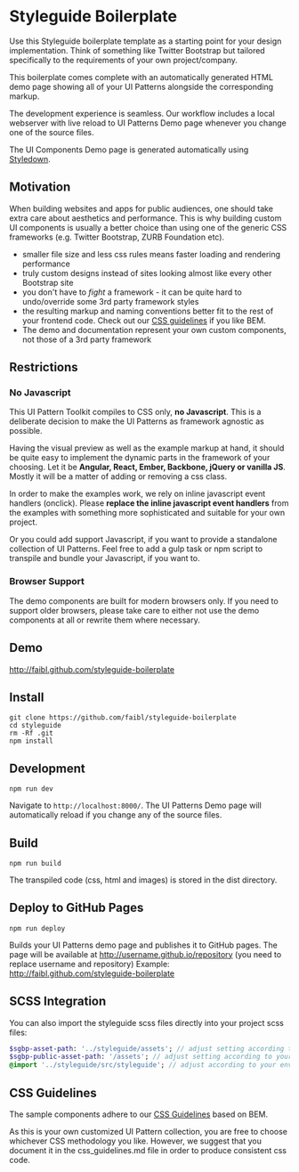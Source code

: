 # Styleguide Boilerplate

Use this Styleguide boilerplate template as a starting point for your design implementation. Think of something like Twitter Bootstrap but tailored specifically to the requirements of your own project/company.

This boilerplate comes complete with an automatically generated HTML demo page showing all of your UI Patterns alongside the corresponding markup.

The development experience is seamless. Our workflow includes a local webserver with live reload to UI Patterns Demo page whenever you change one of the source files.

The UI Components Demo page is generated automatically using [Styledown](https://github.com/styledown/styledown).


## Motivation

When building websites and apps for public audiences, one should take extra care about aesthetics and performance. This is why building custom UI components is usually a better choice than using one of the generic CSS frameworks (e.g. Twitter Bootstrap, ZURB Foundation etc).
 
* smaller file size and less css rules means faster loading and rendering performance
* truly custom designs instead of sites looking almost like every other Bootstrap site
* you don't have to *fight* a framework - it can be quite hard to undo/override some 3rd party framework styles
* the resulting markup and naming conventions better fit to the rest of your frontend code. Check out our [CSS guidelines](css_guidelines.md) if you like BEM. 
* The demo and documentation represent your own custom components, not those of a 3rd party framework

## Restrictions

### No Javascript

This UI Pattern Toolkit compiles to CSS only, **no Javascript**. This is a deliberate decision to make the UI Patterns as framework agnostic as possible.

Having the visual preview as well as the example markup at hand, it should be quite easy to implement the dynamic parts in the framework of your choosing. Let it be **Angular, React, Ember, Backbone, jQuery or vanilla JS**. Mostly it will be a matter of adding or removing a css class.

In order to make the examples work, we rely on inline javascript event handlers (onclick). Please **replace the inline javascript event handlers** from the examples with something more sophisticated and suitable for your own project.

Or you could add support Javascript, if you want to provide a standalone collection of UI Patterns. Feel free to add a gulp task or npm script to transpile and bundle your Javascript, if you want to. 

### Browser Support

The demo components are built for modern browsers only. If you need to support older browsers, please take care to either not use the demo components at all or rewrite them where necessary. 

## Demo

http://faibl.github.com/styleguide-boilerplate

## Install

```
git clone https://github.com/faibl/styleguide-boilerplate
cd styleguide
rm -Rf .git
npm install
```

## Development

```
npm run dev
```

Navigate to `http://localhost:8000/`. The UI Patterns Demo page will automatically reload if you change any of the source files.

## Build

```
npm run build
```

The transpiled code (css, html and images) is stored in the dist directory. 

## Deploy to GitHub Pages

```
npm run deploy
```

Builds your UI Patterns demo page and publishes it to GitHub pages. The page will be available at http://username.github.io/repository (you need to replace username and repository)
Example: http://faibl.github.com/styleguide-boilerplate

## SCSS Integration

You can also import the styleguide scss files directly into your project scss files:

```sass
$sgbp-asset-path: '../styleguide/assets'; // adjust setting according to your environment
$sgbp-public-asset-path: '/assets'; // adjust setting according to your environment
@import '../styleguide/src/styleguide'; // adjust according to your environment
```

## CSS Guidelines

The sample components adhere to our [CSS Guidelines](css_guidelines.md) based on BEM.

As this is your own customized UI Pattern collection, you are free to choose whichever CSS methodology you like. However, we suggest that you document it in the css_guidelines.md file in order to produce consistent css code.

